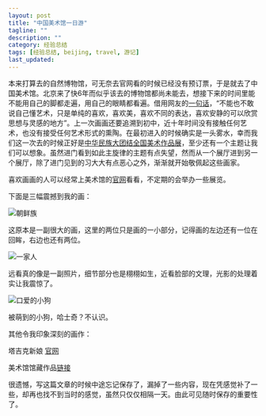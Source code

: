```yaml
---
layout: post
title: "中国美术馆一日游"
tagline: ""
description: ""
category: 经验总结
tags: [经验总结, beijing, travel, 游记]
last_updated: 
---
```


本来打算去的自然博物馆，可无奈去官网看的时候已经没有预订票，于是就去了中国美术馆。北京来了快6年而似乎该去的博物馆都尚未能去，想接下来的时间里能不能用自己的脚都走遍，用自己的眼睛都看遍。借用网友的[一句话](http://www.mafengwo.cn/i/3269932.html)，“不能也不敢说自己懂艺术，只是单纯的喜欢，喜欢美，喜欢不同的表达，喜欢安静的可以欣赏思想与灵感的地方”。上一次画画还要追溯到初中，近十年时间没有接触任何艺术，也没有接受任何艺术形式的熏陶。在最初进入的时候确实是一头雾水，幸而我们这一次去的时候正好是[中华民族大团结全国美术作品展](http://www.namoc.org/zsjs/zlzx/201512/t20151231_295006.htm)，至少还有一个主题让我们可以想象。虽然进门看到如此主旋律的主题有点失望，然而从一个展厅进到另一个展厅，除了进门见到的习大大有点恶心之外，渐渐就开始敬佩起这些画家。

喜欢画画的人可以经常上美术馆的[官网](http://www.namoc.org/)看看，不定期的会举办一些展览。

下面是三幅震撼到我的画：

![朝鲜族](https://lh3.googleusercontent.com/-upyv611AyU4/VtrwkkCXKBI/AAAAAAAA7Jk/0eg9ajr-qZo/w1126-h1125-no/16%2B-%2B1)

这原本是一副很大的画，这里的两位只是画的一小部分，记得画的左边还有一位在回眸，右边也还有两位。

![一家人](https://lh3.googleusercontent.com/-PVv3eCQ9Uvo/VtrwkpKGO1I/AAAAAAAA7MY/1FqdCCpWR1I/w835-h1125-no/16%2B-%2B2)

远看真的像是一副照片，细节部分也是栩栩如生，近看脸部的文理，光影的处理着实让我震惊了。

![口爱的小狗](https://lh5.googleusercontent.com/-Lr9aFDHauTw/VtrwkvdTK_I/AAAAAAAA7NQ/xvqxktdMXHo/w835-h1125-no/16%2B-%2B3)

被萌到的小狗，哈士奇？不认识。

其他令我印象深刻的画作：

塔吉克新娘 [官网](http://www.namoc.org/zsjs/gczp/cpjxs/201304/t20130416_219018.htm)

美术馆馆藏作品[链接](http://www.namoc./zsjs/gczp/)

很遗憾，写这篇文章的时候中途忘记保存了，漏掉了一些内容，现在凭感觉补了一些，却再也找不到当时的感觉，虽然只仅仅相隔一天。由此可见随时保存的重要性了。